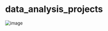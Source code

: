 # data_analysis_projects

![image](https://github.com/scientist9673/data_analysis_projects/assets/101493814/22f374c6-d1f9-4ae6-a0ef-cde4914be625)
